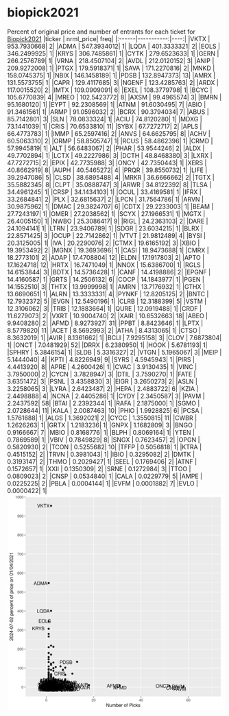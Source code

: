 # biopick2021
Percent of original price and number of entrants for each ticket for [Biopick2021](https://twitter.com/hashtag/Biopick2021)
|ticker |  nrml_price| freq|
|:------|-----------:|----:|
|VKTX   | 953.7930668|    2|
|ADMA   | 547.3934012|    1|
|LQDA   | 401.3333321|    2|
|EOLS   | 346.2499925|    1|
|KRYS   | 306.7485861|    1|
|CYTK   | 279.6523633|    1|
|GERN   | 266.2576789|    1|
|VRNA   | 218.4507104|    2|
|AVDL   | 212.0120152|    3|
|ANIP   | 209.9272008|    1|
|PTGX   | 179.5918371|    1|
|SAVA   | 171.2270816|    2|
|MNKD   | 158.0745375|    1|
|NBIX   | 146.1458189|    1|
|PDSB   | 132.8947373|   13|
|AMRX   | 131.5573755|    1|
|CAPR   | 129.4117685|    3|
|NGENF  | 123.4285763|    2|
|ARDX   | 117.0015520|    2|
|IMTX   | 109.0909091|    6|
|EXEL   | 108.3779798|    1|
|BCYC   | 105.6770839|    4|
|MREO   | 102.5423772|    8|
|AXSM   |  99.4965574|    3|
|BMRN   |  95.1680120|    1|
|EYPT   |  92.2308569|    1|
|ATNM   |  91.6030495|    7|
|ABIO   |  91.3461561|    1|
|ARMP   |  91.0596032|    2|
|BCRX   |  90.3794034|    7|
|ABUS   |  85.7142801|    3|
|SLN    |  78.0833324|    1|
|ACIU   |  74.8120280|    1|
|MDXG   |  73.1441039|    1|
|CRIS   |  70.6533810|   11|
|SYBX   |  67.7272717|    2|
|APLS   |  66.4773783|    1|
|IMMP   |  65.2597416|    2|
|ANVS   |  64.6625795|    8|
|ACHV   |  60.5063310|    2|
|ORMP   |  58.8505747|    1|
|RCUS   |  58.4862396|    1|
|CRMD   |  57.9945819|    1|
|ALT    |  56.6483067|    2|
|PHAR   |  53.9544246|    2|
|ALDX   |  49.7702894|    1|
|LCTX   |  49.2227986|    3|
|DCTH   |  48.8468380|    3|
|LXRX   |  47.7272715|    2|
|EPIX   |  42.7735988|    3|
|ONCY   |  42.7350443|    1|
|XERS   |  40.8662919|    8|
|AUPH   |  40.5465272|    4|
|PRQR   |  39.8550732|    1|
|LIFE   |  39.2947086|    5|
|CLSD   |  38.6895488|    4|
|MRKR   |  36.6666662|    2|
|TGTX   |  35.5882345|    8|
|CLPT   |  35.0888747|    3|
|ARWR   |  34.8122392|    8|
|TLSA   |  34.4961245|    1|
|CRSP   |  34.1434103|    1|
|OCUL   |  33.4169581|    1|
|IFRX   |  33.2684841|    2|
|PLX    |  32.6815637|    2|
|LPCN   |  31.7564786|    1|
|ARVN   |  30.9875962|    1|
|DMAC   |  29.3824707|    6|
|CDTX   |  29.2233003|    1|
|BEAM   |  27.7243197|    1|
|OMER   |  27.2038562|    1|
|SCYX   |  27.1966531|    1|
|MGTX   |  26.4005150|    1|
|NWBO   |  25.3086417|    9|
|RIGL   |  24.2363103|    2|
|DARE   |  24.1094141|    1|
|LTRN   |  23.9406789|    1|
|SDGR   |  23.6034215|    1|
|BLRX   |  22.8571425|    3|
|OCUP   |  22.7142862|    1|
|VTVT   |  21.9812489|    4|
|BYSI   |  20.3125005|    1|
|IVA    |  20.2290076|    2|
|CTMX   |  19.6165192|    3|
|XBIO   |  19.3953492|    2|
|MGNX   |  19.3693696|    1|
|CASI   |  18.9473688|    1|
|CMRX   |  18.2773101|    2|
|ADAP   |  17.4708804|   12|
|ELDN   |  17.1917803|    2|
|APTO   |  17.1624718|   12|
|HRTX   |  16.7471049|    1|
|NNOX   |  15.6386700|    1|
|RGLS   |  14.6153844|    3|
|BDTX   |  14.5736428|    1|
|CANF   |  14.4198886|    2|
|EPGNF  |  14.4160587|    1|
|GRTS   |  14.2506132|    6|
|COCP   |  14.1843977|    1|
|PGEN   |  14.1552510|    3|
|THTX   |  13.9999998|    1|
|AMRN   |  13.7176932|    1|
|GTHX   |  13.6690651|    1|
|ALRN   |  13.3333331|    4|
|PYNKF  |  12.8205125|    2|
|BNTC   |  12.7932372|    5|
|EVGN   |  12.5490196|    1|
|CLRB   |  12.3188399|    5|
|VSTM   |  12.3106062|    3|
|TRIB   |  12.1883664|    1|
|QURE   |  12.0919488|    1|
|CRDF   |  11.6279073|    2|
|VXRT   |  10.9004740|    2|
|XAIR   |  10.6532663|   18|
|ABEO   |   9.9408280|    2|
|AFMD   |   8.9273927|   31|
|PPBT   |   8.8423646|    1|
|LPTX   |   8.5779820|   11|
|ACET   |   8.5692993|    2|
|ATHA   |   8.4313065|    1|
|CTSO   |   8.3632019|    1|
|AVIR   |   8.1361662|    1|
|BCLI   |   7.9295158|    3|
|CLOV   |   7.6873804|    1|
|ONCT   |   7.0481929|   52|
|DRRX   |   6.2380950|    1|
|HOOK   |   5.6781193|    1|
|SPHRY  |   5.3846154|    1|
|SLDB   |   5.3316327|    2|
|VTGN   |   5.1965067|    3|
|MEIP   |   5.1444040|    4|
|KPTI   |   4.8226949|    9|
|SYRS   |   4.5945943|    1|
|PIRS   |   4.4413920|    8|
|APRE   |   4.2600426|    1|
|CVAC   |   3.9130435|    1|
|VINC   |   3.7950000|    2|
|CYCN   |   3.7828947|    3|
|DTIL   |   3.7590270|    1|
|FATE   |   3.6351472|    3|
|PSNL   |   3.4358830|    3|
|EIGR   |   3.2650273|    2|
|ASLN   |   3.2258065|    3|
|LYRA   |   2.6423487|    2|
|HEPA   |   2.4883722|    6|
|KZIA   |   2.4498888|    4|
|NCNA   |   2.4405286|    1|
|CYDY   |   2.3450587|    3|
|PAVM   |   2.2437592|   58|
|BTAI   |   2.2392344|    1|
|RAFA   |   2.1875000|    1|
|SGMO   |   2.0728644|   11|
|KALA   |   2.0087463|   10|
|PHIO   |   1.9928825|    6|
|PCSA   |   1.5761688|    1|
|ALGS   |   1.3692021|    2|
|CYCC   |   1.3550815|   11|
|CWBR   |   1.2626263|    1|
|GRTX   |   1.2183236|    1|
|GNPX   |   1.1682809|    3|
|BNGO   |   0.9166667|    7|
|MBIO   |   0.8168776|    1|
|BLPH   |   0.8069164|    1|
|YTEN   |   0.7869589|    1|
|VBIV   |   0.7849829|    8|
|SNGX   |   0.7623457|    2|
|OPGN   |   0.5820930|    2|
|TCON   |   0.5255682|   10|
|TFFP   |   0.5056818|    1|
|KTRA   |   0.4515152|    2|
|TRVN   |   0.3981043|    1|
|IBIO   |   0.3295082|    2|
|DMTK   |   0.3193147|    2|
|THMO   |   0.2029427|    1|
|SEEL   |   0.1769406|    2|
|ATNF   |   0.1572657|    1|
|XXII   |   0.1350309|    2|
|SRNE   |   0.1272984|    3|
|TTOO   |   0.0809023|    2|
|CNSP   |   0.0534840|    1|
|CALA   |   0.0229779|    5|
|AMPE   |   0.0225225|    2|
|PBLA   |   0.0004144|    1|
|EVFM   |   0.0001882|    7|
|EVLO   |   0.0000422|    1|
![retvspicks](biopicks.png?raw=true)
